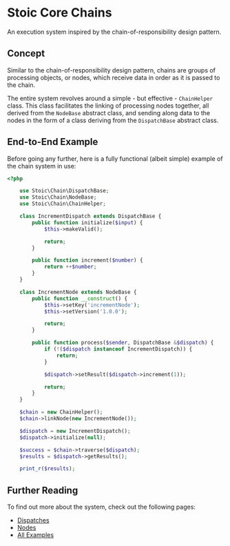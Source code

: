 # Stoic Core Chains
An execution system inspired by the chain-of-responsibility design pattern.

## Concept
Similar to the chain-of-responsibility design pattern, chains are groups of
processing objects, or nodes, which receive data in order as it is passed
to the chain.

The entire system revolves around a simple - but effective - `ChainHelper`
class.  This class facilitates the linking of processing nodes together,
all derived from the `NodeBase` abstract class, and sending along data
to the nodes in the form of a class deriving from the `DispatchBase`
abstract class.

## End-to-End Example
Before going any further, here is a fully functional (albeit simple) example
of the chain system in use:

```php
<?php

	use Stoic\Chain\DispatchBase;
	use Stoic\Chain\NodeBase;
	use Stoic\Chain\ChainHelper;

	class IncrementDispatch extends DispatchBase {
		public function initialize($input) {
			$this->makeValid();

			return;
		}

		public function increment($number) {
			return ++$number;
		}
	}

	class IncrementNode extends NodeBase {
		public function __construct() {
			$this->setKey('incrementNode');
			$this->setVersion('1.0.0');

			return;
		}

		public function process($sender, DispatchBase &$dispatch) {
			if (!($dispatch instanceof IncrementDispatch)) {
				return;
			}

			$dispatch->setResult($dispatch->increment(1));

			return;
		}
	}

	$chain = new ChainHelper();
	$chain->linkNode(new IncrementNode());

	$dispatch = new IncrementDispatch();
	$dispatch->initialize(null);

	$success = $chain->traverse($dispatch);
	$results = $dispatch->getResults();

	print_r($results);
```

## Further Reading
To find out more about the system, check out the following pages:

* [Dispatches](dispatches.md)
* [Nodes](nodes.md)
* [All Examples](examples.md)